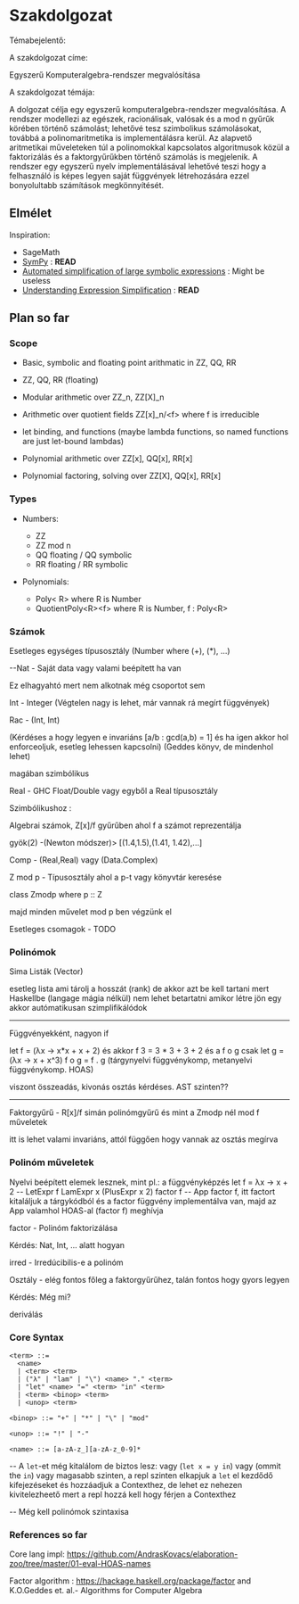 # Szakdolgozat

Témabejelentő:

A szakdolgozat címe:

Egyszerű Komputeralgebra-rendszer megvalósítása

A szakdolgozat témája:

A dolgozat célja egy egyszerű komputeralgebra-rendszer megvalósítása. A rendszer modellezi az egészek, racionálisak, valósak és a mod n gyűrűk körében történő
számolást; lehetővé tesz szimbolikus számolásokat, továbbá a polinomaritmetika is implementálásra kerül. Az alapvető aritmetikai műveleteken túl a polinomokkal
kapcsolatos algoritmusok közül a faktorizálás és a faktorgyűrűkben történő számolás is megjelenik. A rendszer egy egyszerű nyelv implementálásával lehetővé teszi hogy
a felhasználó is képes legyen saját függvények létrehozására ezzel bonyolultabb számítások megkönnyítését.

## Elmélet

Inspiration:

- SageMath
- [SymPy](https://en.wikipedia.org/wiki/SymPy) : **READ**
- [Automated simplification of large symbolic expressions](https://novaprd-lb.newcastle.edu.au/vital/access/%20/manager/Repository/uon:21382?view=list&f0=sm_identifier%3A%22http%3A%2F%2Fhdl.handle.net%2F1959.13%2F1307281%22&sort=sort_ss_title+asc) : Might be useless
- [Understanding Expression Simplification](http://www.cas.mcmaster.ca/~carette/publications/simplification.pdf) : **READ**

## Plan so far

### Scope

- Basic, symbolic and floating point arithmatic in ZZ, QQ, RR
- ZZ, QQ, RR (floating)
- Modular arithmetic over ZZ_n, ZZ[X]_n

- Arithmetic over quotient fields ZZ[x]_n/\<f\> where f is irreducible

- let binding, and functions (maybe lambda functions, so named functions are just let-bound lambdas)

- Polynomial arithmetic over ZZ[x], QQ[x], RR[x]

- Polynomial factoring, solving over ZZ[X], QQ[x], RR[x]

### Types

- Numbers:
  - ZZ
  - ZZ mod n
  - QQ floating / QQ symbolic
  - RR floating / RR symbolic

- Polynomials:
  - Poly< R> where R is Number
  - QuotientPoly\<R\>\<f\> where R is Number, f : Poly\<R\>

### Számok

Esetleges egységes típusosztály (Number where (+), (*), ...)

--Nat - Saját data vagy valami beépített ha van

Ez elhagyahtó mert nem alkotnak még csoportot sem

Int - Integer (Végtelen nagy is lehet, már vannak rá megírt függvények)

Rac - (Int, Int)

(Kérdéses a hogy legyen e invariáns [a/b : gcd(a,b) = 1] és ha igen akkor hol enforceoljuk, esetleg lehessen kapcsolni)
(Geddes könyv, de mindenhol lehet)

magában szimbólikus

Real - GHC Float/Double vagy egyből a Real típusosztály

Szimbólikushoz :

Algebrai számok, Z[x]/f gyűrűben ahol f a számot reprezentálja

gyök(2) -(Newton módszer)> [(1.4,1.5),(1.41, 1.42),...]

Comp - (Real,Real) vagy (Data.Complex)

Z mod p - Típusosztály ahol a p-t vagy könyvtár keresése

class Zmodp where
  p :: Z

majd minden művelet mod p ben végzünk el

Esetleges csomagok - TODO

### Polinómok

Sima Listák (Vector)

esetleg lista ami tárolj a hosszát (rank) de akkor azt be kell tartani mert Haskellbe (langage mágia nélkül) nem lehet betartatni
amikor létre jön egy akkor autómatikusan szimplifikálódok

---
Függvényekként, nagyon if

let f = (λx -> x\*x + x + 2)
és akkor
f 3 = 3 \* 3 + 3 + 2
és a f o g csak
let g = (λx -> x + x^3)
f o g = f . g (tárgynyelvi függvénykomp, metanyelvi függvénykomp. HOAS)

viszont összeadás, kivonás osztás kérdéses. AST szinten??

---

Faktorgyűrű - R\[x\]/f simán polinómgyűrű és mint a Zmodp nél mod f műveletek

itt is lehet valami invariáns, attól függően hogy vannak az osztás megírva

### Polinóm műveletek

Nyelvi beépített elemek lesznek, mint pl.: a függvényképzés
let f = λx -> x + 2 -- LetExpr f LamExpr x (PlusExpr x 2)
factor f            -- App factor f, itt factort kitaláljuk a tárgykódból és a factor függvény implementálva van, majd az App valamhol HOAS-al (factor f) meghívja

factor - Polinóm faktorizálása

Kérdés:
  Nat, Int, ... alatt hogyan

irred - Irredúcibilis-e a polinóm

Osztály - elég fontos főleg a faktorgyűrűhez, talán fontos hogy gyors legyen

Kérdés:
  Még mi?

deriválás

### Core Syntax

```bnf
<term> ::= 
  <name>
  | <term> <term>
  | ("λ" | "lam" | "\") <name> "." <term>
  | "let" <name> "=" <term> "in" <term>
  | <term> <binop> <term>
  | <unop> <term>

<binop> ::= "+" | "*" | "\" | "mod"

<unop> ::= "!" | "-"

<name> ::= [a-zA-z_][a-zA-z_0-9]*
```

-- A `let`-et még kitalálom de biztos lesz:
  vagy (`let x = y in`)
  vagy (ommit the `in`)
  vagy magasabb szinten, a repl szinten elkapjuk a `let` el kezdődő kifejezéseket és hozzáadjuk a Contexthez, de lehet ez nehezen kivitelezheető mert a repl hozzá kell hogy férjen a Contexthez

-- Még kell polinómok szintaxisa

### References so far

Core lang impl: https://github.com/AndrasKovacs/elaboration-zoo/tree/master/01-eval-HOAS-names

Factor algorithm : https://hackage.haskell.org/package/factor and K.O.Geddes et. al.- Algorithms for Computer Algebra
